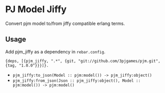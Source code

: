 # PJ Model Jiffy

Convert pjm model to/from jiffy compatible erlang terms.

## Usage

Add pjm_jiffy as a dependency in `rebar.config`.

    {deps, [{pjm_jiffy, ".*", {git, "git://github.com/3pjgames/pjm.git", {tag, "1.0.0"}}}]}.

- `pjm_jiffy:to_json(Model :: pjm:model()) -> pjm_jiffy:object()`
- `pjm_jiffy:from_json(Json :: pjm_jiffy:object(), Model :: pjm:model()) -> pjm:model()`
